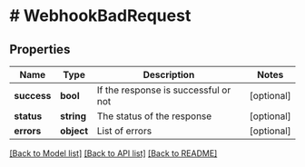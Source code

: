 # # WebhookBadRequest

## Properties

Name | Type | Description | Notes
------------ | ------------- | ------------- | -------------
**success** | **bool** | If the response is successful or not | [optional]
**status** | **string** | The status of the response | [optional]
**errors** | **object** | List of errors | [optional]

[[Back to Model list]](../README.md#documentation-for-models) [[Back to API list]](../README.md#documentation-for-api-endpoints) [[Back to README]](../README.md)
